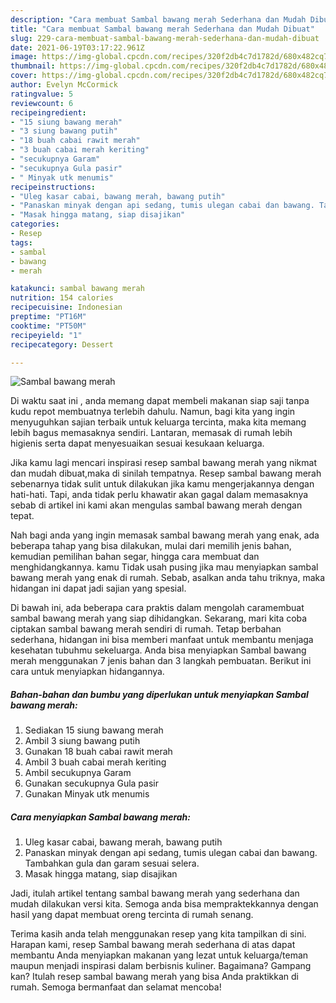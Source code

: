 ```yaml
---
description: "Cara membuat Sambal bawang merah Sederhana dan Mudah Dibuat"
title: "Cara membuat Sambal bawang merah Sederhana dan Mudah Dibuat"
slug: 229-cara-membuat-sambal-bawang-merah-sederhana-dan-mudah-dibuat
date: 2021-06-19T03:17:22.961Z
image: https://img-global.cpcdn.com/recipes/320f2db4c7d1782d/680x482cq70/sambal-bawang-merah-foto-resep-utama.jpg
thumbnail: https://img-global.cpcdn.com/recipes/320f2db4c7d1782d/680x482cq70/sambal-bawang-merah-foto-resep-utama.jpg
cover: https://img-global.cpcdn.com/recipes/320f2db4c7d1782d/680x482cq70/sambal-bawang-merah-foto-resep-utama.jpg
author: Evelyn McCormick
ratingvalue: 5
reviewcount: 6
recipeingredient:
- "15 siung bawang merah"
- "3 siung bawang putih"
- "18 buah cabai rawit merah"
- "3 buah cabai merah keriting"
- "secukupnya Garam"
- "secukupnya Gula pasir"
- " Minyak utk menumis"
recipeinstructions:
- "Uleg kasar cabai, bawang merah, bawang putih"
- "Panaskan minyak dengan api sedang, tumis ulegan cabai dan bawang. Tambahkan gula dan garam sesuai selera."
- "Masak hingga matang, siap disajikan"
categories:
- Resep
tags:
- sambal
- bawang
- merah

katakunci: sambal bawang merah 
nutrition: 154 calories
recipecuisine: Indonesian
preptime: "PT16M"
cooktime: "PT50M"
recipeyield: "1"
recipecategory: Dessert

---
```



![Sambal bawang merah](https://img-global.cpcdn.com/recipes/320f2db4c7d1782d/680x482cq70/sambal-bawang-merah-foto-resep-utama.jpg)

Di waktu  saat ini , anda memang dapat membeli makanan siap saji tanpa kudu repot membuatnya terlebih dahulu. Namun, bagi kita yang ingin menyuguhkan sajian terbaik untuk keluarga tercinta, maka kita memang lebih bagus memasaknya sendiri. Lantaran, memasak di rumah lebih higienis serta dapat menyesuaikan sesuai kesukaan keluarga.

Jika kamu lagi mencari inspirasi resep sambal bawang merah yang nikmat dan mudah dibuat,maka di sinilah tempatnya. Resep sambal bawang merah  sebenarnya tidak sulit untuk dilakukan jika kamu mengerjakannya dengan hati-hati. Tapi, anda tidak perlu khawatir akan gagal dalam memasaknya 
sebab di artikel ini kami akan mengulas sambal bawang merah dengan tepat.  



Nah bagi anda yang ingin memasak sambal bawang merah yang enak, ada beberapa tahap yang bisa dilakukan, mulai dari memilih jenis bahan, kemudian pemilihan bahan segar, hingga cara membuat dan menghidangkannya. kamu Tidak usah pusing jika mau menyiapkan sambal bawang merah yang enak di rumah. Sebab, asalkan anda  tahu triknya, maka hidangan ini dapat jadi sajian yang spesial.

Di bawah ini, ada beberapa cara praktis  dalam mengolah caramembuat sambal bawang merah yang siap dihidangkan. Sekarang, mari kita coba ciptakan sambal bawang merah sendiri di rumah. Tetap berbahan sederhana, hidangan ini bisa memberi manfaat untuk membantu menjaga kesehatan tubuhmu sekeluarga. Anda bisa menyiapkan Sambal bawang merah menggunakan 7 jenis bahan dan 3 langkah pembuatan. Berikut ini cara untuk menyiapkan hidangannya.

<!--inarticleads1-->

##### Bahan-bahan dan bumbu yang diperlukan untuk menyiapkan Sambal bawang merah:

1. Sediakan 15 siung bawang merah
1. Ambil 3 siung bawang putih
1. Gunakan 18 buah cabai rawit merah
1. Ambil 3 buah cabai merah keriting
1. Ambil secukupnya Garam
1. Gunakan secukupnya Gula pasir
1. Gunakan  Minyak utk menumis




<!--inarticleads2-->

##### Cara menyiapkan Sambal bawang merah:

1. Uleg kasar cabai, bawang merah, bawang putih
1. Panaskan minyak dengan api sedang, tumis ulegan cabai dan bawang. Tambahkan gula dan garam sesuai selera.
1. Masak hingga matang, siap disajikan




Jadi, itulah artikel tentang  sambal bawang merah  yang sederhana dan mudah dilakukan versi kita. Semoga anda bisa mempraktekkannya dengan hasil yang dapat membuat oreng tercinta di rumah senang. 

Terima kasih anda telah menggunakan resep yang kita tampilkan di sini. Harapan kami, resep  Sambal bawang merah sederhana di atas dapat membantu Anda menyiapkan makanan yang lezat untuk keluarga/teman maupun menjadi inspirasi dalam berbisnis kuliner. Bagaimana? Gampang kan? Itulah resep sambal bawang merah yang bisa Anda praktikkan di rumah. Semoga bermanfaat dan selamat mencoba!


